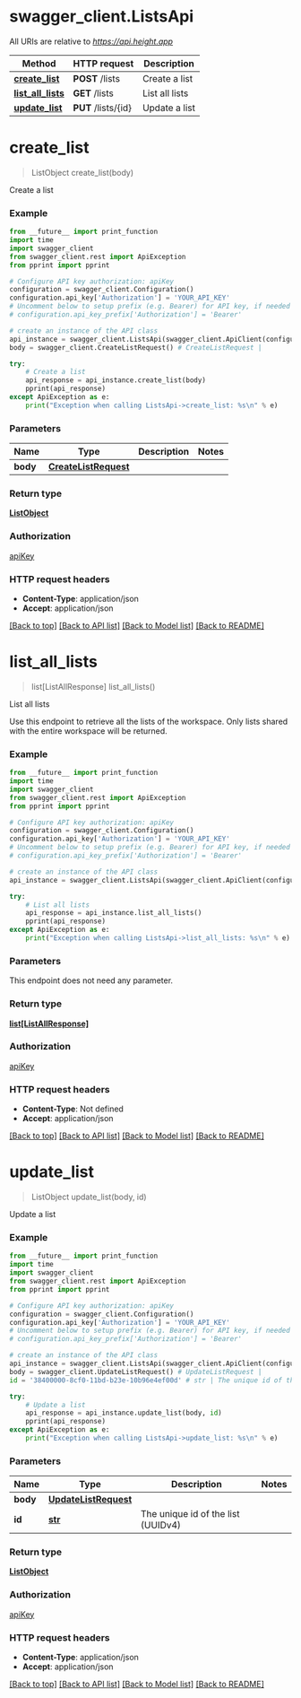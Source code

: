 # swagger_client.ListsApi

All URIs are relative to *https://api.height.app*

Method | HTTP request | Description
------------- | ------------- | -------------
[**create_list**](ListsApi.md#create_list) | **POST** /lists | Create a list
[**list_all_lists**](ListsApi.md#list_all_lists) | **GET** /lists | List all lists
[**update_list**](ListsApi.md#update_list) | **PUT** /lists/{id} | Update a list

# **create_list**
> ListObject create_list(body)

Create a list

### Example
```python
from __future__ import print_function
import time
import swagger_client
from swagger_client.rest import ApiException
from pprint import pprint

# Configure API key authorization: apiKey
configuration = swagger_client.Configuration()
configuration.api_key['Authorization'] = 'YOUR_API_KEY'
# Uncomment below to setup prefix (e.g. Bearer) for API key, if needed
# configuration.api_key_prefix['Authorization'] = 'Bearer'

# create an instance of the API class
api_instance = swagger_client.ListsApi(swagger_client.ApiClient(configuration))
body = swagger_client.CreateListRequest() # CreateListRequest | 

try:
    # Create a list
    api_response = api_instance.create_list(body)
    pprint(api_response)
except ApiException as e:
    print("Exception when calling ListsApi->create_list: %s\n" % e)
```

### Parameters

Name | Type | Description  | Notes
------------- | ------------- | ------------- | -------------
 **body** | [**CreateListRequest**](CreateListRequest.md)|  | 

### Return type

[**ListObject**](ListObject.md)

### Authorization

[apiKey](../README.md#apiKey)

### HTTP request headers

 - **Content-Type**: application/json
 - **Accept**: application/json

[[Back to top]](#) [[Back to API list]](../README.md#documentation-for-api-endpoints) [[Back to Model list]](../README.md#documentation-for-models) [[Back to README]](../README.md)

# **list_all_lists**
> list[ListAllResponse] list_all_lists()

List all lists

Use this endpoint to retrieve all the lists of the workspace. Only lists shared with the entire workspace will be returned.

### Example
```python
from __future__ import print_function
import time
import swagger_client
from swagger_client.rest import ApiException
from pprint import pprint

# Configure API key authorization: apiKey
configuration = swagger_client.Configuration()
configuration.api_key['Authorization'] = 'YOUR_API_KEY'
# Uncomment below to setup prefix (e.g. Bearer) for API key, if needed
# configuration.api_key_prefix['Authorization'] = 'Bearer'

# create an instance of the API class
api_instance = swagger_client.ListsApi(swagger_client.ApiClient(configuration))

try:
    # List all lists
    api_response = api_instance.list_all_lists()
    pprint(api_response)
except ApiException as e:
    print("Exception when calling ListsApi->list_all_lists: %s\n" % e)
```

### Parameters
This endpoint does not need any parameter.

### Return type

[**list[ListAllResponse]**](ListAllResponse.md)

### Authorization

[apiKey](../README.md#apiKey)

### HTTP request headers

 - **Content-Type**: Not defined
 - **Accept**: application/json

[[Back to top]](#) [[Back to API list]](../README.md#documentation-for-api-endpoints) [[Back to Model list]](../README.md#documentation-for-models) [[Back to README]](../README.md)

# **update_list**
> ListObject update_list(body, id)

Update a list

### Example
```python
from __future__ import print_function
import time
import swagger_client
from swagger_client.rest import ApiException
from pprint import pprint

# Configure API key authorization: apiKey
configuration = swagger_client.Configuration()
configuration.api_key['Authorization'] = 'YOUR_API_KEY'
# Uncomment below to setup prefix (e.g. Bearer) for API key, if needed
# configuration.api_key_prefix['Authorization'] = 'Bearer'

# create an instance of the API class
api_instance = swagger_client.ListsApi(swagger_client.ApiClient(configuration))
body = swagger_client.UpdateListRequest() # UpdateListRequest | 
id = '38400000-8cf0-11bd-b23e-10b96e4ef00d' # str | The unique id of the list (UUIDv4)

try:
    # Update a list
    api_response = api_instance.update_list(body, id)
    pprint(api_response)
except ApiException as e:
    print("Exception when calling ListsApi->update_list: %s\n" % e)
```

### Parameters

Name | Type | Description  | Notes
------------- | ------------- | ------------- | -------------
 **body** | [**UpdateListRequest**](UpdateListRequest.md)|  | 
 **id** | [**str**](.md)| The unique id of the list (UUIDv4) | 

### Return type

[**ListObject**](ListObject.md)

### Authorization

[apiKey](../README.md#apiKey)

### HTTP request headers

 - **Content-Type**: application/json
 - **Accept**: application/json

[[Back to top]](#) [[Back to API list]](../README.md#documentation-for-api-endpoints) [[Back to Model list]](../README.md#documentation-for-models) [[Back to README]](../README.md)

